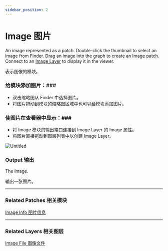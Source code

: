 ```yaml
---
sidebar_position: 2
---
```


# Image 图片

An image represented as a patch. Double-click the thumbnail to select an image from Finder. Drag an image into the graph to create an Image patch. Connect to an [Image Layer](./../Layer/Image%20Layer.md) to display it in the viewer.

表示图像的模块。

### 给模块添加图片：### 

- 双击缩略图从 Finder 中选择图片。
- 将图片拖动到模块的缩略图区域中也可以给模块添加图片。

### 使图片在查看器中显示：### 

- 将 Image 模块的输出端口连接到 Image Layer 的 Image 属性。
- 将图片直接拖动到图层列表中以创建 Image Layer。

![Untitled](https://s3.us-west-2.amazonaws.com/secure.notion-static.com/01f7625a-371d-41a4-8085-5d11fac6fb22/Untitled.png?X-Amz-Algorithm=AWS4-HMAC-SHA256&X-Amz-Content-Sha256=UNSIGNED-PAYLOAD&X-Amz-Credential=AKIAT73L2G45EIPT3X45%2F20220602%2Fus-west-2%2Fs3%2Faws4_request&X-Amz-Date=20220602T181147Z&X-Amz-Expires=86400&X-Amz-Signature=61c0326ca8076d92ed8bcd3d4a0d8c6fc5cc2c919a9410e6b03b726a81f32820&X-Amz-SignedHeaders=host&response-content-disposition=filename%20%3D%22Untitled.png%22&x-id=GetObject)

### Output 输出

The image.

输出一张图片。

------

### Related Patches 相关模块

[Image Info 图片信息](./Image%20Info.md)

------

### Related Layers 相关图层

[Image File 图像文件](./../Layer/Image%20File.md)
